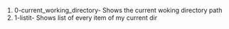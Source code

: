 1. 0-current_working_directory- Shows the current woking directory path
2. 1-listit- Shows list of every item of my current dir
